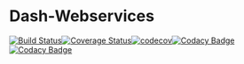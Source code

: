 # Dash-Webservices

[![Build Status](https://travis-ci.org/ArnaudFlaesch/Dash-Webservices.svg?branch=master)](https://travis-ci.org/ArnaudFlaesch/Dash-Webservices)[![Coverage Status](https://coveralls.io/repos/github/ArnaudFlaesch/Dash-Webservices/badge.svg?branch=master)](https://coveralls.io/github/ArnaudFlaesch/Dash-Webservices?branch=master)[![codecov](https://codecov.io/gh/ArnaudFlaesch/Dash-Webservices/branch/master/graph/badge.svg)](https://codecov.io/gh/ArnaudFlaesch/Dash-Webservices)[![Codacy Badge](https://api.codacy.com/project/badge/Grade/11fd289d78594b809ef1aaa1328c31c7)](https://www.codacy.com/app/arnaudflaesch/Dash-Webservices?utm_source=github.com&amp;utm_medium=referral&amp;utm_content=ArnaudFlaesch/Dash-Webservices&amp;utm_campaign=Badge_Grade)[![Codacy Badge](https://api.codacy.com/project/badge/Coverage/11fd289d78594b809ef1aaa1328c31c7)](https://www.codacy.com/app/arnaudflaesch/Dash-Webservices?utm_source=github.com&amp;utm_medium=referral&amp;utm_content=ArnaudFlaesch/Dash-Webservices&amp;utm_campaign=Badge_Coverage)